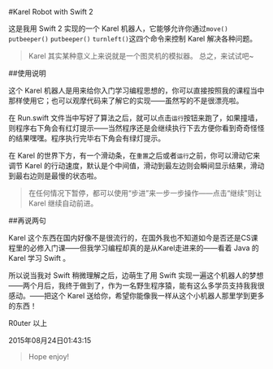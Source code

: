 #Karel Robot with Swift 2

这是我用 Swift 2 实现的一个 Karel 机器人，它能够允许你通过`move()` `putbeeper()` `putbeeper()` `turnleft()`这四个命令来控制 Karel 解决各种问题。

>Karel 其实某种意义上来说就是一个图灵机的模拟器。
总之，来试试吧~


##使用说明

这个 Karel 机器人是用来给你入门学习编程思想的，你可以直接按照我的课程当中那样使用它；也可以观摩代码来了解它的实现——虽然写的不是很漂亮啦。

在 Run.swift 文件当中写好了算法之后，就可以点击`运行`按钮来跑了，如果撞墙，则程序右下角会有红灯提示——当然程序还是会继续执行下去方便你看到奇奇怪怪的结果嘿嘿。程序执行完毕右下角会有绿灯提示。

在 Karel 的世界下方，有一个滑动条，在`重置`之后或者`运行`之前，你可以滑动它来调节 Karel 的行动速度，默认是个中间值，滑动到最左边则会瞬间显示结果，滑动到最右边则是最慢的状态啦。
>在任何情况下暂停，都可以使用“步进”来一步一步操作——点击“继续”则让 Karel 继续自动前进。

##再说两句

Karel 这个东西在国内好像不是很流行的，在国外我也不知道如今是否还是CS课程里的必修入门课——但我学习编程却真的是从Karel走进来的——看着 Java 的 Karel 学习 Swift 。

所以说当我对 Swift 稍微理解之后，边萌生了用 Swift 实现一遍这个机器人的梦想——两个月后，我终于做到了，作为一名野生程序猿，能有这么多学员支持我我很感动。——把这个 Karel 送给你，希望你能像我一样从这个小机器人那里学到更多的东西！


R0uter 
以上

2015年08月24日01:43:15


>Hope enjoy!